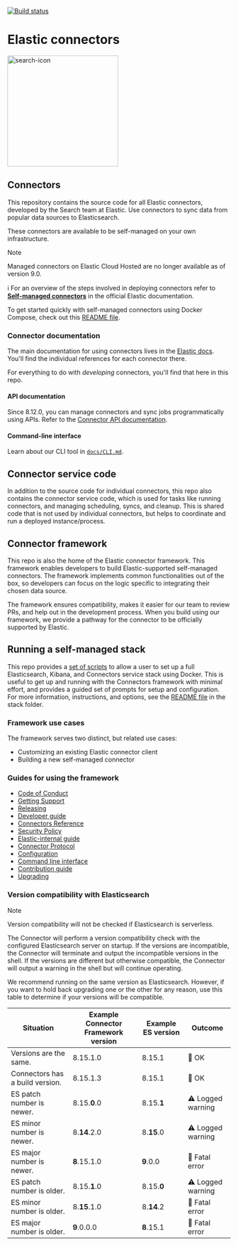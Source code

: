 [![Build status](https://badge.buildkite.com/a1319036cb613e63515320f44b187cd233771715c811d3dc7a.svg?branch=main)](https://buildkite.com/elastic/connectors)
# Elastic connectors

<img width="250" alt="search-icon" src="https://github.com/elastic/connectors/assets/32779855/2f594d89-7369-4c49-994a-1d67eefce436">

## Connectors

This repository contains the source code for all Elastic connectors, developed by the Search team at Elastic.
Use connectors to sync data from popular data sources to Elasticsearch.

These connectors are available to be self-managed on your own infrastructure.

> [!NOTE]  
> Managed connectors on Elastic Cloud Hosted are no longer available as of version 9.0.

ℹ️ For an overview of the steps involved in deploying connectors refer to [**Self-managed connectors**](https://www.elastic.co/guide/en/elasticsearch/reference/current/es-build-connector.html) in the official Elastic documentation.

To get started quickly with self-managed connectors using Docker Compose, check out this [README file](./scripts/stack/README.md).

### Connector documentation

The main documentation for using connectors lives in the [Elastic docs](https://www.elastic.co/guide/en/elasticsearch/reference/current/es-connectors.html).
You'll find the individual references for each connector there.

For everything to do with _developing_ connectors, you'll find that here in this repo.

#### API documentation

Since 8.12.0, you can manage connectors and sync jobs programmatically using APIs.
Refer to the [Connector API documentation](https://www.elastic.co/docs/api/doc/elasticsearch/v8/group/endpoint-connector).

#### Command-line interface

Learn about our CLI tool in [`docs/CLI.md`](./docs/CLI.md).

## Connector service code

In addition to the source code for individual connectors, this repo also contains the connector service code, which is used for tasks like running connectors, and managing scheduling, syncs, and cleanup.
This is shared code that is not used by individual connectors, but helps to coordinate and run a deployed instance/process.

## Connector framework

This repo is also the home of the Elastic connector framework. This framework enables developers to build Elastic-supported self-managed connectors.
The framework implements common functionalities out of the box, so developers can focus on the logic specific to integrating their chosen data source.

The framework ensures compatibility, makes it easier for our team to review PRs, and help out in the development process. When you build using our framework, we provide a pathway for the connector to be officially supported by Elastic.

## Running a self-managed stack

This repo provides a [set of scripts](./scripts/stack) to allow a user to set up a full Elasticsearch, Kibana, and Connectors service stack using Docker.
This is useful to get up and running with the Connectors framework with minimal effort, and provides a guided set of prompts for setup and configuration.
For more information, instructions, and options, see the [README file](./scripts/stack/README.md) in the stack folder.

### Framework use cases

The framework serves two distinct, but related use cases:

- Customizing an existing Elastic connector client
- Building a new self-managed connector

### Guides for using the framework

- [Code of Conduct](https://www.elastic.co/community/codeofconduct)
- [Getting Support](docs/SUPPORT.md)
- [Releasing](docs/RELEASING.md)
- [Developer guide](docs/DEVELOPING.md)
- [Connectors Reference](docs/REFERENCE.md)
- [Security Policy](docs/SECURITY.md)
- [Elastic-internal guide](docs/INTERNAL.md)
- [Connector Protocol](docs/CONNECTOR_PROTOCOL.md)
- [Configuration](docs/CONFIG.md)
- [Command line interface](docs/CLI.md)
- [Contribution guide](docs/CONTRIBUTING.md)
- [Upgrading](docs/UPGRADING.md)

### Version compatibility with Elasticsearch

> [!NOTE]
> Version compatibility will not be checked if Elasticsearch is serverless.

The Connector will perform a version compatibility check with the configured Elasticsearch server on startup.
If the versions are incompatible, the Connector will terminate and output the incompatible versions in the shell.
If the versions are different but otherwise compatible, the Connector will output a warning in the shell but will continue operating.

We recommend running on the same version as Elasticsearch.
However, if you want to hold back upgrading one or the other for any reason, use this table to determine if your versions will be compatible.

| Situation                       | Example Connector Framework version | Example ES version | Outcome |
|---------------------------------|-------------------------------------|--------------------| ------- |
| Versions are the same.          | 8.15.1.0                            | 8.15.1             | 💚 OK      |
| Connectors has a build version. | 8.15.1.3                            | 8.15.1             | 💚 OK      |
| ES patch number is newer.       | 8.15.__0__.0                        | 8.15.__1__         | ⚠️ Logged warning      |
| ES minor number is newer.       | 8.__14__.2.0                        | 8.__15__.0         | ⚠️ Logged warning      |
| ES major number is newer.       | __8__.15.1.0                        | __9__.0.0          | 🚫 Fatal error      |
| ES patch number is older.       | 8.15.__1__.0                        | 8.15.__0__         | ⚠️ Logged warning      |
| ES minor number is older.       | 8.__15__.1.0                        | 8.__14__.2         | 🚫 Fatal error      |
| ES major number is older.       | __9__.0.0.0                         | __8__.15.1         | 🚫 Fatal error      |
